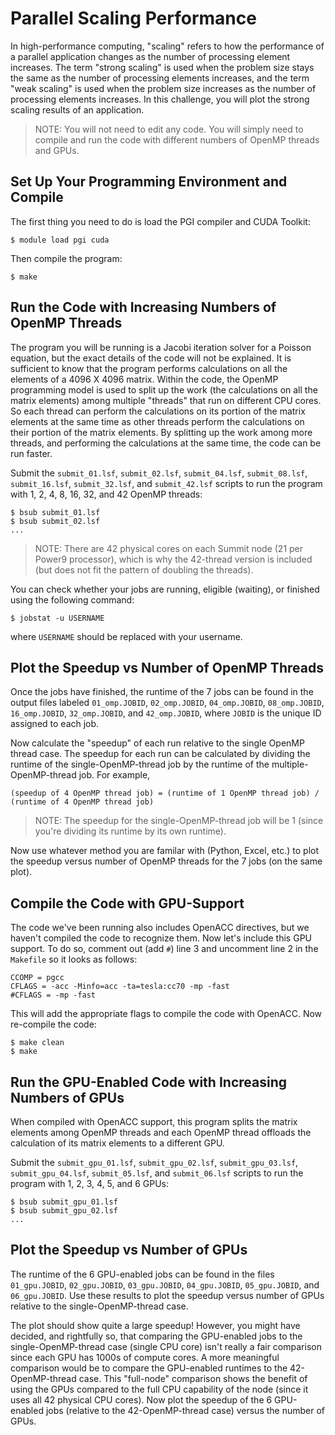 # Parallel Scaling Performance

In high-performance computing, "scaling" refers to how the performance of a parallel application changes as the number of processing element increases. The term "strong scaling" is used when the problem size stays the same as the number of processing elements increases, and the term "weak scaling" is used when the problem size increases as the number of processing elements increases. In this challenge, you will plot the strong scaling results of an application.

> NOTE: You will not need to edit any code. You will simply need to compile and run the code with different numbers of OpenMP threads and GPUs.

## Set Up Your Programming Environment and Compile

The first thing you need to do is load the PGI compiler and CUDA Toolkit:

```
$ module load pgi cuda
```

Then compile the program:

```
$ make
```

## Run the Code with Increasing Numbers of OpenMP Threads

The program you will be running is a Jacobi iteration solver for a Poisson equation, but the exact details of the code will not be explained. It is sufficient to know that the program performs calculations on all the elements of a 4096 X 4096 matrix. Within the code, the OpenMP programming model is used to split up the work (the calculations on all the matrix elements) among multiple "threads" that run on different CPU cores. So each thread can perform the calculations on its portion of the matrix elements at the same time as other threads perform the calculations on their portion of the matrix elements. By splitting up the work among more threads, and performing the calculations at the same time, the code can be run faster.

Submit the `submit_01.lsf`, `submit_02.lsf`, `submit_04.lsf`, `submit_08.lsf`, `submit_16.lsf`, `submit_32.lsf`, and `submit_42.lsf` scripts to run the program with 1, 2, 4, 8, 16, 32, and 42 OpenMP threads:

```
$ bsub submit_01.lsf
$ bsub submit_02.lsf
...
```

> NOTE: There are 42 physical cores on each Summit node (21 per Power9 processor), which is why the 42-thread version is included (but does not fit the pattern of doubling the threads).

You can check whether your jobs are running, eligible (waiting), or finished using the following command:

```
$ jobstat -u USERNAME
```
where `USERNAME` should be replaced with your username.

## Plot the Speedup vs Number of OpenMP Threads

Once the jobs have finished, the runtime of the 7 jobs can be found in the output files labeled `01_omp.JOBID`, `02_omp.JOBID`, `04_omp.JOBID`, `08_omp.JOBID`, `16_omp.JOBID`, `32_omp.JOBID`, and `42_omp.JOBID`, where `JOBID` is the unique ID assigned to each job.

Now calculate the "speedup" of each run relative to the single OpenMP thread case. The speedup for each run can be calculated by dividing the runtime of the single-OpenMP-thread job by the runtime of the multiple-OpenMP-thread job. For example,

```
(speedup of 4 OpenMP thread job) = (runtime of 1 OpenMP thread job) / (runtime of 4 OpenMP thread job) 
```

> NOTE: The speedup for the single-OpenMP-thread job will be 1 (since you're dividing its runtime by its own runtime).

Now use whatever method you are familar with (Python, Excel, etc.) to plot the speedup versus number of OpenMP threads for the 7 jobs (on the same plot). 

## Compile the Code with GPU-Support

The code we've been running also includes OpenACC directives, but we haven't compiled the code to recognize them. Now let's include this GPU support. To do so, comment out (add `#`) line 3 and uncomment line 2 in the `Makefile` so it looks as follows:

```
CCOMP = pgcc
CFLAGS = -acc -Minfo=acc -ta=tesla:cc70 -mp -fast
#CFLAGS = -mp -fast
```

This will add the appropriate flags to compile the code with OpenACC. Now re-compile the code:

```
$ make clean
$ make
```

## Run the GPU-Enabled Code with Increasing Numbers of GPUs

When compiled with OpenACC support, this program splits the matrix elements among OpenMP threads and each OpenMP thread offloads the calculation of its matrix elements to a different GPU.  

Submit the `submit_gpu_01.lsf`, `submit_gpu_02.lsf`, `submit_gpu_03.lsf`, `submit_gpu_04.lsf`, `submit_05.lsf`, and `submit_06.lsf` scripts to run the program with 1, 2, 3, 4, 5, and 6 GPUs:

```
$ bsub submit_gpu_01.lsf
$ bsub submit_gpu_02.lsf
...
```

## Plot the Speedup vs Number of GPUs

The runtime of the 6 GPU-enabled jobs can be found in the files `01_gpu.JOBID`, `02_gpu.JOBID`, `03_gpu.JOBID`, `04_gpu.JOBID`, `05_gpu.JOBID`, and `06_gpu.JOBID`. Use these results to plot the speedup versus number of GPUs relative to the single-OpenMP-thread case. 

The plot should show quite a large speedup! However, you might have decided, and rightfully so, that comparing the GPU-enabled jobs to the single-OpenMP-thread case (single CPU core) isn't really a fair comparison since each GPU has 1000s of compute cores. A more meaningful comparison would be to compare the GPU-enabled runtimes to the 42-OpenMP-thread case. This "full-node" comparison shows the benefit of using the GPUs compared to the full CPU capability of the node (since it uses all 42 physical CPU cores). Now plot the speedup of the 6 GPU-enabled jobs (relative to the 42-OpenMP-thread case) versus the number of GPUs.


